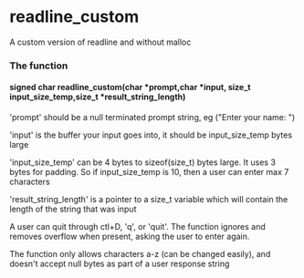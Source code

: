 # readline_custom
A custom version of readline and without malloc

### The function

#### signed char readline_custom(char *prompt,char *input, size_t input_size_temp,size_t *result_string_length)

'prompt' should be a null terminated prompt string, eg ("Enter your name: ")

'input' is the buffer your input goes into, it should be input_size_temp bytes large 

'input_size_temp' can be 4 bytes to sizeof(size_t) bytes large. It uses 3 bytes for padding. So if input_size_temp is 10, then a user can enter max 7 characters

'result_string_length' is a pointer to a size_t variable which will contain the length of the string that was input

A user can quit through ctl+D, 'q', or 'quit'.  The function ignores and removes overflow when present, asking the user to enter again.

The function only allows characters a-z (can be changed easily), and doesn't accept null bytes as part of a user response string
